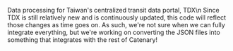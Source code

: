 Data processing for Taiwan's centralized transit data portal, TDX\n
  Since TDX is still relatively new and is continuously updated, this code will reflect those changes as time goes on.
  As such, we're not sure when we can fully integrate everything, but we're working on converting the JSON files into something that integrates with the rest of Catenary!
